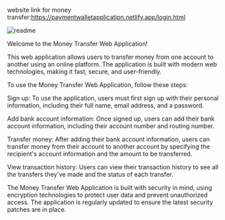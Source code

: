 website link for money transfer:https://paymentwalletapplicatipn.netlify.app/login.html

![readme](https://github.com/Yugendran1853/money-transfer-module-5/assets/127473247/b757f615-2ad3-4a46-9e93-8d285b6a728d)

Welcome to the Money Transfer Web Application!

This web application allows users to transfer money from one account to another using an online platform. The application is built with modern web technologies, making it fast, secure, and user-friendly.

To use the Money Transfer Web Application, follow these steps:

Sign up: To use the application, users must first sign up with their personal information, including their full name, email address, and a password.

Add bank account information: Once signed up, users can add their bank account information, including their account number and routing number.

Transfer money: After adding their bank account information, users can transfer money from their account to another account by specifying the recipient's account information and the amount to be transferred.

View transaction history: Users can view their transaction history to see all the transfers they've made and the status of each transfer.

The Money Transfer Web Application is built with security in mind, using encryption technologies to protect user data and prevent unauthorized access. The application is regularly updated to ensure the latest security patches are in place.
